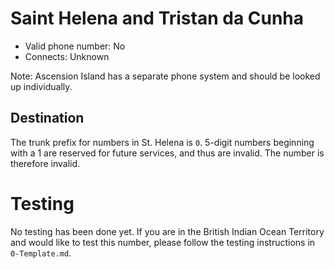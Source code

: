# Saint Helena and Tristan da Cunha

* Valid phone number: No
* Connects: Unknown

Note: Ascension Island has a separate phone system and should be looked up
individually.

## Destination

The trunk prefix for numbers in St. Helena is `0`. 5-digit numbers beginning
with a 1 are reserved for future services, and thus are invalid. The number is
therefore invalid.

# Testing

No testing has been done yet. If you are in the British Indian Ocean
Territory and would like to test this number, please follow the testing
instructions in `0-Template.md`.

